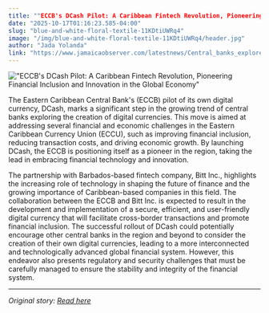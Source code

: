 ```yaml
---
title: ""ECCB's DCash Pilot: A Caribbean Fintech Revolution, Pioneering Financial Inclusion and Innovation in the Global Economy""
date: "2025-10-17T01:16:23.585-04:00"
slug: "blue-and-white-floral-textile-11KDtiUWRq4"
image: "/img/blue-and-white-floral-textile-11KDtiUWRq4/header.jpg"
author: "Jada Yolanda"
link: "https://www.jamaicaobserver.com/latestnews/Central_banks_explore_creation_of_digital_currencies_ECCB_launches_pilot_of_its_own"
---
```


!["ECCB's DCash Pilot: A Caribbean Fintech Revolution, Pioneering Financial Inclusion and Innovation in the Global Economy"](/img/blue-and-white-floral-textile-11KDtiUWRq4/header.jpg)

The Eastern Caribbean Central Bank's (ECCB) pilot of its own digital currency, DCash, marks a significant step in the growing trend of central banks exploring the creation of digital currencies. This move is aimed at addressing several financial and economic challenges in the Eastern Caribbean Currency Union (ECCU), such as improving financial inclusion, reducing transaction costs, and driving economic growth. By launching DCash, the ECCB is positioning itself as a pioneer in the region, taking the lead in embracing financial technology and innovation.

The partnership with Barbados-based fintech company, Bitt Inc., highlights the increasing role of technology in shaping the future of finance and the growing importance of Caribbean-based companies in this field. The collaboration between the ECCB and Bitt Inc. is expected to result in the development and implementation of a secure, efficient, and user-friendly digital currency that will facilitate cross-border transactions and promote financial inclusion. The successful rollout of DCash could potentially encourage other central banks in the region and beyond to consider the creation of their own digital currencies, leading to a more interconnected and technologically advanced global financial system. However, this endeavor also presents regulatory and security challenges that must be carefully managed to ensure the stability and integrity of the financial system.

---

*Original story: [Read here](https://www.jamaicaobserver.com/latestnews/Central_banks_explore_creation_of_digital_currencies_ECCB_launches_pilot_of_its_own)*
